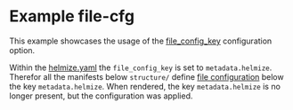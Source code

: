 # Example file-cfg

This example showcases the usage of the [file_config_key](https://helmize.dev/documentation/configuration/general/#file_config_key) configuration option.

Within the [helmize.yaml](./helmize.yaml) the `file_config_key` is set to `metadata.helmize`. Therefor all the manifests below `structure/` define [file configuration](https://helmize.dev/documentation/structure/files/) below the key `metadata.helmize`. When rendered, the key `metadata.helmize` is no longer present, but the configuration was applied.